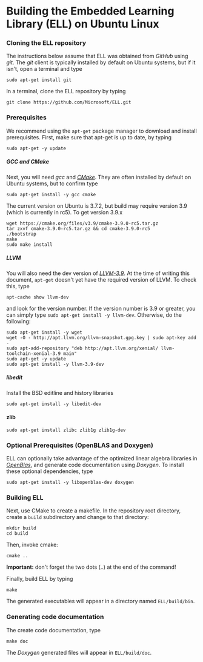 # Building the Embedded Learning Library (ELL) on Ubuntu Linux

### Cloning the ELL repository

The instructions below assume that ELL was obtained from *GitHub* using *git*. The *git* client is typically installed by default on Ubuntu systems, but if it isn't, open a terminal and type

    sudo apt-get install git

In a terminal, clone the ELL repository by typing

    git clone https://github.com/Microsoft/ELL.git

### Prerequisites
We recommend using the `apt-get` package manager to download and install prerequisites. First, make sure that apt-get is up to date, by typing

    sudo apt-get -y update

##### GCC and CMake
Next, you will need *gcc* and [*CMake*](https://cmake.org/). They are often installed by default on Ubuntu systems, but to confirm type

    sudo apt-get install -y gcc cmake

The current version on Ubuntu is 3.7.2, but build may require version 3.9 (which is currently in rc5). To get version 3.9.x 
    
    wget https://cmake.org/files/v3.9/cmake-3.9.0-rc5.tar.gz
    tar zxvf cmake-3.9.0-rc5.tar.gz && cd cmake-3.9.0-rc5
    ./bootstrap
    make
    sudo make install

##### LLVM
You will also need the dev version of [*LLVM-3.9*](http://llvm.org/). At the time of writing this document, `apt-get` doesn't yet have the required version of LLVM. To check this, type

    apt-cache show llvm-dev

and look for the version number. If the version number is 3.9 or greater, you can simply type `sudo apt-get install -y llvm-dev`. Otherwise, do the following:

    sudo apt-get install -y wget
    wget -O - http://apt.llvm.org/llvm-snapshot.gpg.key | sudo apt-key add -
    sudo apt-add-repository "deb http://apt.llvm.org/xenial/ llvm-toolchain-xenial-3.9 main"
    sudo apt-get -y update
    sudo apt-get install -y llvm-3.9-dev

##### libedit
Install the BSD editline and history libraries

    sudo apt-get install -y libedit-dev

#### zlib

    sudo apt-get install zlibc zlib1g zlib1g-dev

### Optional Prerequisites (OpenBLAS and Doxygen)
ELL can optionally take advantage of the optimized linear algebra libraries in [*OpenBlas*](http://www.openblas.net/), and generate code documentation using *Doxygen*. To install these optional dependencies, type

    sudo apt-get install -y libopenblas-dev doxygen

### Building ELL
Next, use CMake to create a makefile. In the repository root directory, create a `build` subdirectory and change to that directory:

    mkdir build
    cd build

Then, invoke cmake:

    cmake ..

**Important:** don't forget the two dots (..) at the end of the command! 

Finally, build ELL by typing 

    make

The generated executables will appear in a directory named `ELL/build/bin`.

### Generating code documentation

The create code documentation, type

    make doc

The *Doxygen* generated files will appear in `ELL/build/doc`.
